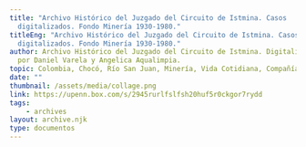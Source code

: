 ```yaml
---
title: "Archivo Histórico del Juzgado del Circuito de Istmina. Casos
  digitalizados. Fondo Minería 1930-1980."
titleEng: "Archivo Histórico del Juzgado del Circuito de Istmina. Casos
  digitalizados. Fondo Minería 1930-1980."
author: Archivo Histórico del Juzgado del Circuito de Istmina. Digitalización
  por Daniel Varela y Angelica Aqualimpia.
topic: Colombia, Chocó, Río San Juan, Minería, Vida Cotidiana, Compañías extranjeras
date: ""
thumbnail: /assets/media/collage.png
link: https://upenn.box.com/s/2945rurlfslfsh20huf5r0ckgor7rydd
tags:
    - archives
layout: archive.njk
type: documentos
---
```

